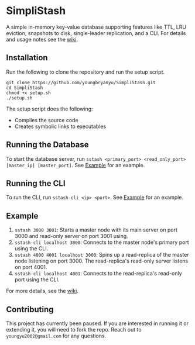 # SimpliStash
A simple in-memory key-value database supporting features like TTL, LRU eviction, snapshots to disk, single-leader replication, and a CLI. For details and usage notes see the [wiki](https://github.com/youngbryanyu/SimpliStash/wiki).

## Installation
Run the following to clone the repository and run the setup script. 
```
git clone https://github.com/youngbryanyu/SimpliStash.git
cd SimpliStash
chmod +x setup.sh
./setup.sh
```

The setup script does the following:
- Compiles the source code
- Creates symbolic links to executables

## Running the Database
To start the database server, run `sstash <primary_port> <read_only_port> [master_ip] [master_port]`. See [Example](#example) for an example.

## Running the CLI
To run the CLI, run `sstash-cli <ip> <port>`. See [Example](#example) for an example.

## Example
1. `sstash 3000 3001`: Starts a master node with its main server on port 3000 and read-only server on port 3001 using.
2. `sstash-cli localhost 3000`: Connects to the master node's primary port using the CLI.
3. `sstash 4000 4001 localhost 3000`: Spins up a read-replica of the master node listening on port 3000. The read-replica's read-only server listens on port 4001.
4. `sstash-cli localhost 4001`: Connects to the read-replica's read-only port using the CLI.

For more details, see the [wiki](https://github.com/youngbryanyu/SimpliStash/wiki).

## Contributing
This project has currently been paused. If you are interested in running it or extending it, you will need to fork the repo. Reach out to `youngyu2002@gmail.com` for any questions.
